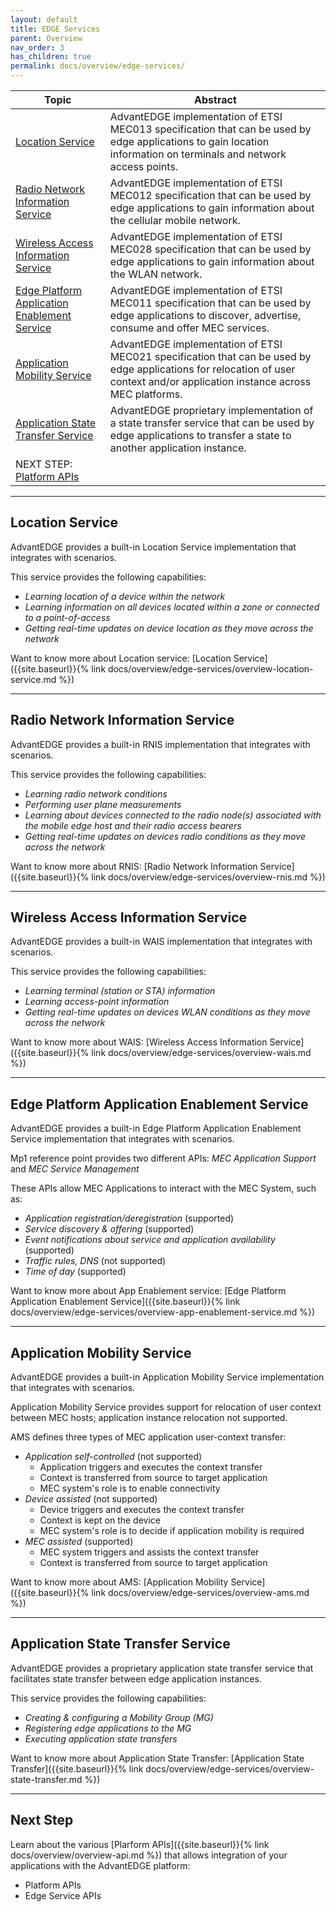 ```yaml
---
layout: default
title: EDGE Services
parent: Overview
nav_order: 3
has_children: true
permalink: docs/overview/edge-services/
---
```


Topic | Abstract
------|------
[Location Service](#location-service) | AdvantEDGE implementation of ETSI MEC013 specification that can be used by edge applications to gain location information on terminals and network access points.
[Radio Network Information Service](#radio-network-information-service) | AdvantEDGE implementation of ETSI MEC012 specification that can be used by edge applications to gain information about the cellular mobile network.
[Wireless Access Information Service](#wireless-access-information-service) | AdvantEDGE implementation of ETSI MEC028 specification that can be used by edge applications to gain information about the WLAN network.
[Edge Platform Application Enablement Service](#edge-platform-application-enablement-service) | AdvantEDGE implementation of ETSI MEC011 specification that can be used by edge applications to discover, advertise, consume and offer MEC services.
[Application Mobility Service](#application-mobility-service) | AdvantEDGE implementation of ETSI MEC021 specification that can be used by edge applications for relocation of user context and/or application instance across MEC platforms.
[Application State Transfer Service](#application-state-transfer-service) | AdvantEDGE proprietary implementation of a state transfer service that can be used by edge applications to transfer a state to another application instance.
NEXT STEP: [Platform APIs](#next-step) |

-----
## Location Service
AdvantEDGE provides a built-in Location Service implementation that integrates with scenarios.

This service provides the following capabilities:
- _Learning location of a device within the network_
- _Learning information on all devices located within a zone or connected to a point-of-access_
- _Getting real-time updates on device location as they move across the network_

Want to know more about Location service: [Location Service]({{site.baseurl}}{% link docs/overview/edge-services/overview-location-service.md %})

-----
## Radio Network Information Service
AdvantEDGE provides a built-in RNIS implementation that integrates with scenarios.

This service provides the following capabilities:
- _Learning radio network conditions_
- _Performing user plane measurements_
- _Learning about devices connected to the radio node(s) associated with the mobile edge host and their radio access bearers_
- _Getting real-time updates on devices radio conditions as they move across the network_

Want to know more about RNIS: [Radio Network Information Service]({{site.baseurl}}{% link docs/overview/edge-services/overview-rnis.md %})

-----
## Wireless Access Information Service
AdvantEDGE provides a built-in WAIS implementation that integrates with scenarios.

This service provides the following capabilities:
- _Learning terminal (station or STA) information_
- _Learning access-point information_
- _Getting real-time updates on devices WLAN conditions as they move across the network_

Want to know more about WAIS: [Wireless Access Information Service]({{site.baseurl}}{% link docs/overview/edge-services/overview-wais.md %})

-----
## Edge Platform Application Enablement Service
AdvantEDGE provides a built-in Edge Platform Application Enablement Service implementation that integrates with scenarios.

Mp1 reference point provides two different APIs: _MEC Application Support_ and _MEC Service Management_

These APIs allow MEC Applications to interact with the MEC System, such as:
- _Application registration/deregistration_ (supported)
- _Service discovery & offering_ (supported)
- _Event notifications about service and application availability_ (supported)
- _Traffic rules, DNS_ (not supported)
- _Time of day_ (supported)

Want to know more about App Enablement service: [Edge Platform Application Enablement Service]({{site.baseurl}}{% link docs/overview/edge-services/overview-app-enablement-service.md %})

-----
## Application Mobility Service
AdvantEDGE provides a built-in Application Mobility Service implementation that integrates with scenarios.

Application Mobility Service provides support for relocation of user context between MEC hosts; application instance relocation not supported.

AMS defines three types of MEC application user-context transfer:
- _Application self-controlled_ (not supported)
  - Application triggers and executes the context transfer
  - Context is transferred from source to target application
  - MEC system's role is to enable connectivity
- _Device assisted_ (not supported)
  - Device triggers and executes the context transfer
  - Context is kept on the device
  - MEC system's role is to decide if application mobility is required
- _MEC assisted_ (supported)
  - MEC system triggers and assists the context transfer
  - Context is transferred from source to target application

Want to know more about AMS: [Application Mobility Service]({{site.baseurl}}{% link docs/overview/edge-services/overview-ams.md %})

-----
## Application State Transfer Service
AdvantEDGE provides a proprietary application state transfer service that facilitates state transfer between edge application instances.

This service provides the following capabilities:
- _Creating & configuring a Mobility Group (MG)_
- _Registering edge applications to the MG_
- _Executing application state transfers_

Want to know more about Application State Transfer: [Application State Transfer]({{site.baseurl}}{% link docs/overview/edge-services/overview-state-transfer.md %})

----
## Next Step
Learn about the various [Plarform APIs]({{site.baseurl}}{% link docs/overview/overview-api.md %}) that allows integration of your applications with the AdvantEDGE platform:
- Platform APIs
- Edge Service APIs
